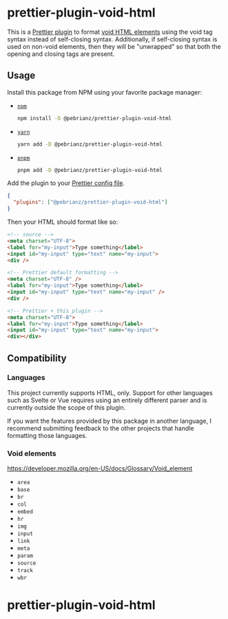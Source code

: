 # prettier-plugin-void-html

This is a [Prettier plugin](https://prettier.io/docs/en/plugins) to format [void HTML elements](https://developer.mozilla.org/en-US/docs/Glossary/Void_element) using the void tag syntax instead of self-closing syntax. Additionally, if self-closing syntax is used on non-void elements, then they will be "unwrapped" so that both the opening and closing tags are present.

## Usage

Install this package from NPM using your favorite package manager:

- [`npm`](https://docs.npmjs.com/cli/v10/configuring-npm/install)
  ```sh
  npm install -D @pebrianz/prettier-plugin-void-html
  ```
- [`yarn`](https://yarnpkg.com/getting-started/install)
  ```sh
  yarn add -D @pebrianz/prettier-plugin-void-html
  ```
- [`pnpm`](https://pnpm.io/installation)
  ```sh
  pnpm add -D @pebrianz/prettier-plugin-void-html
  ```

Add the plugin to your [Prettier config file](https://prettier.io/docs/en/configuration).

```json
{
  "plugins": ["@pebrianz/prettier-plugin-void-html"]
}
```

Then your HTML should format like so:

<!-- prettier-ignore-start -->
```html
<!-- source -->
<meta charset="UTF-8">
<label for="my-input">Type something</label>
<input id="my-input" type="text" name="my-input">
<div />

<!-- Prettier default formatting -->
<meta charset="UTF-8" />
<label for="my-input">Type something</label>
<input id="my-input" type="text" name="my-input" />
<div />

<!-- Prettier + this plugin -->
<meta charset="UTF-8">
<label for="my-input">Type something</label>
<input id="my-input" type="text" name="my-input">
<div></div>
```
<!-- prettier-ignore-end -->

## Compatibility

### Languages

This project currently supports HTML, only. Support for other languages such as Svelte or Vue requires using an entirely different parser and is currently outside the scope of this plugin.

If you want the features provided by this package in another language, I recommend submitting feedback to the other projects that handle formatting those languages.

### Void elements

https://developer.mozilla.org/en-US/docs/Glossary/Void_element

- `area`
- `base`
- `br`
- `col`
- `embed`
- `hr`
- `img`
- `input`
- `link`
- `meta`
- `param`
- `source`
- `track`
- `wbr`

# prettier-plugin-void-html
